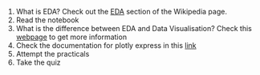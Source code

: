 1. What is EDA? Check out the [EDA](https://en.wikipedia.org/wiki/Exploratory_data_analysis) section of the Wikipedia page.
2. Read the notebook
3. What is the difference between EDA and Data Visualisation? Check this [webpage](https://medium.com/analytics-vidhya/data-visualization-and-exploratory-data-analysis-eda-in-data-science-984e84942fda) to get more information
4. Check the documentation for plotly express in this [link](https://plotly.com/python/plotly-express/)
5. Attempt the practicals
6. Take the quiz